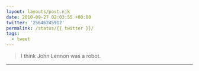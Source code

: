 ```yaml
---
layout: layouts/post.njk
date: 2010-09-27 02:03:55 +00:00
twitter: '25646245912'
permalink: /status/{{ twitter }}/
tags: 
  - tweet
---
```


> I think John Lennon was a robot.

---
